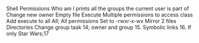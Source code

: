Shell Permissions
Who am I
prints all the groups the current user is part of
Change new owner
Empty file
Execute
Multiple permissions to access class
Add execute to all
All; All permissions
Set to -rwxr-x-wx
Mirror 2 files
Directories
Change group
task 14; owner and group
15. Symbolic links
16. If only
Star Wars;17
